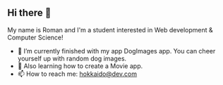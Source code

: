 ## Hi there 👋

My name is Roman and I'm a student interested in Web development & Computer Science!
- 🔭 I’m currently finished with my app DogImages app. You can cheer yourself up with random dog images.
- 🌱 Also learning how to create a Movie app.
- 📫 How to reach me: hokkaido@dev.com
<!--
**HokkaidoDev/HokkaidoDev** is a ✨ _special_ ✨ repository because its `README.md` (this file) appears on your GitHub profile.

Here are some ideas to get you started:

- 🔭 I’m currently working on ...
- 🌱 I’m currently learning ...
- 👯 I’m looking to collaborate on ...
- 🤔 I’m looking for help with ...
- 💬 Ask me about ...
- 📫 How to reach me: ...
- 😄 Pronouns: ...
- ⚡ Fun fact: ...
-->

